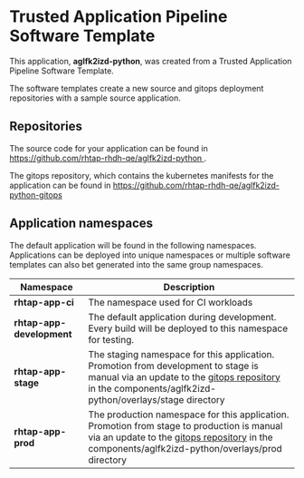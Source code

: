# Trusted Application Pipeline Software Template

This application, **aglfk2izd-python**, was created from a Trusted Application Pipeline Software Template.

The software templates create a new source and gitops deployment repositories with a sample source application. 

## Repositories

The source code for your application can be found in [https://github.com/rhtap-rhdh-qe/aglfk2izd-python ](https://github.com/rhtap-rhdh-qe/aglfk2izd-python ).
 
The gitops repository, which contains the kubernetes manifests for the application can be found in 
[https://github.com/rhtap-rhdh-qe/aglfk2izd-python-gitops ](https://github.com/rhtap-rhdh-qe/aglfk2izd-python-gitops ) 

## Application namespaces 

The default application will be found in the following namespaces. Applications can be deployed into unique namespaces or multiple software templates can also bet generated into the same group namespaces.  

|  Namespace   |  Description   |  
| -------- | -------- |
| **rhtap-app-ci** | The namespace used for CI workloads |
| **rhtap-app-development** | The default application during development. Every build will be deployed to this namespace for testing. |
| **rhtap-app-stage** | The staging namespace for this application. Promotion from development to stage is manual via an update to the [gitops repository](https://github.com/rhtap-rhdh-qe/aglfk2izd-python-gitops ) in the components/aglfk2izd-python/overlays/stage directory |
| **rhtap-app-prod** | The production namespace for this application. Promotion from stage to production is manual via an update to the [gitops repository](https://github.com/rhtap-rhdh-qe/aglfk2izd-python-gitops ) in the components/aglfk2izd-python/overlays/prod directory |